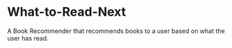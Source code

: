 # What-to-Read-Next
A Book Recommender that recommends books to a user based on what the user has read.
